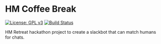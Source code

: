 # HM Coffee Break

[![License: GPL v3](https://img.shields.io/badge/License-GPL%20v3-blue.svg)](https://www.gnu.org/licenses/gpl-3.0) [![Build Status](https://travis-ci.org/humanmade/hm-coffee-break.svg?branch=master)](https://travis-ci.org/humanmade/hm-coffee-break)  

HM Retreat hackathon project to create a slackbot that can match humans for chats.
